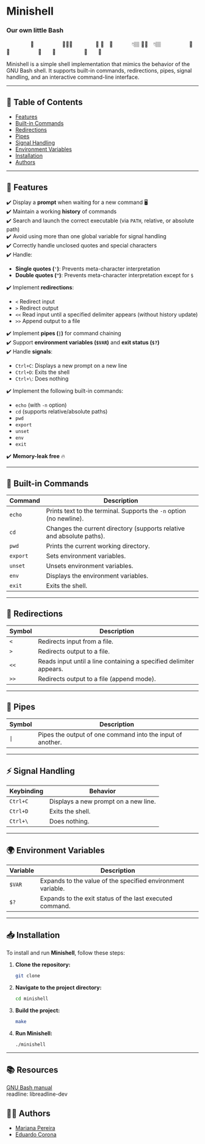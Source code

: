 # Minishell
### Our own little Bash

⠀ ⠀⠀ ⠀⠀   🤠
　　　　　💯💯💯
　　　　💯  💯　💯
　　　 👇🏽  💯💯　👇🏽
　　　　　💯　  💯
　　　　　💯　　💯
　　　　　👢　　👢 

Minishell is a simple shell implementation that mimics the behavior of the GNU Bash shell. It supports built-in commands, redirections, pipes, signal handling, and an interactive command-line interface.

---

## 📖 Table of Contents

- [Features](#features)
- [Built-in Commands](#built-in-commands)
- [Redirections](#redirections)
- [Pipes](#pipes)
- [Signal Handling](#signal-handling)
- [Environment Variables](#environment-variables)
- [Installation](#installation)
- [Authors](#authors)

---

## 🚀 Features

✔️ Display a **prompt** when waiting for a new command 🖥️\
✔️ Maintain a working **history** of commands\
✔️ Search and launch the correct executable (via `PATH`, relative, or absolute path)\
✔️ Avoid using more than one global variable for signal handling\
✔️ Correctly handle unclosed quotes and special characters\
✔️ Handle:

- **Single quotes (`'`)**: Prevents meta-character interpretation
- **Double quotes (`"`)**: Prevents meta-character interpretation except for `$`

✔️ Implement **redirections**:
- `<` Redirect input
- `>` Redirect output
- `<<` Read input until a specified delimiter appears (without history update)
- `>>` Append output to a file

✔️ Implement **pipes (`|`)** for command chaining\
✔️ Support **environment variables (`$VAR`)** and **exit status (`$?`)**\
✔️ Handle **signals**:
- `Ctrl+C`: Displays a new prompt on a new line
- `Ctrl+D`: Exits the shell
- `Ctrl+\`: Does nothing

✔️ Implement the following built-in commands:
- `echo` (with `-n` option)
- `cd` (supports relative/absolute paths)
- `pwd`
- `export`
- `unset`
- `env`
- `exit`

✔️ **Memory-leak free** 🔥


---

## 🔧 Built-in Commands

| Command   | Description |
|-----------|-------------|
| `echo`    | Prints text to the terminal. Supports the `-n` option (no newline). |
| `cd`      | Changes the current directory (supports relative and absolute paths). |
| `pwd`     | Prints the current working directory. |
| `export`  | Sets environment variables. |
| `unset`   | Unsets environment variables. |
| `env`     | Displays the environment variables. |
| `exit`    | Exits the shell. |

---

## 🔄 Redirections

| Symbol | Description |
|--------|-------------|
| `<`    | Redirects input from a file. |
| `>`    | Redirects output to a file. |
| `<<`   | Reads input until a line containing a specified delimiter appears. |
| `>>`   | Redirects output to a file (append mode). |

---

## 🔗 Pipes 

| Symbol | Description |  
|--------|-------------|  
|`\|`    | Pipes the output of one command into the input of another. |  


---

## ⚡ Signal Handling

| Keybinding | Behavior |
|------------|------------|
| `Ctrl+C`   | Displays a new prompt on a new line. |
| `Ctrl+D`   | Exits the shell. |
| `Ctrl+\`  | Does nothing. |

---

## 🌍 Environment Variables

| Variable | Description |
|----------|-------------|
| `$VAR`   | Expands to the value of the specified environment variable. |
| `$?`     | Expands to the exit status of the last executed command. |

---

## 📥 Installation

To install and run **Minishell**, follow these steps:

1. **Clone the repository:**
   ```sh
   git clone
   ```

2. **Navigate to the project directory:**
   ```sh
   cd minishell
   ```

3. **Build the project:**
   ```sh
   make
   ```

4. **Run Minishell:**
   ```sh
   ./minishell
   ```

---

## 📚 Resources
[GNU Bash manual](https://www.gnu.org/savannah-checkouts/gnu/bash/manual/) <br/>
readline: libreadline-dev 

## 👨‍💻 Authors

- [Mariana Pereira](https://github.com/mfaria-p)
- [Eduardo Corona](https://github.com/Corona040)
